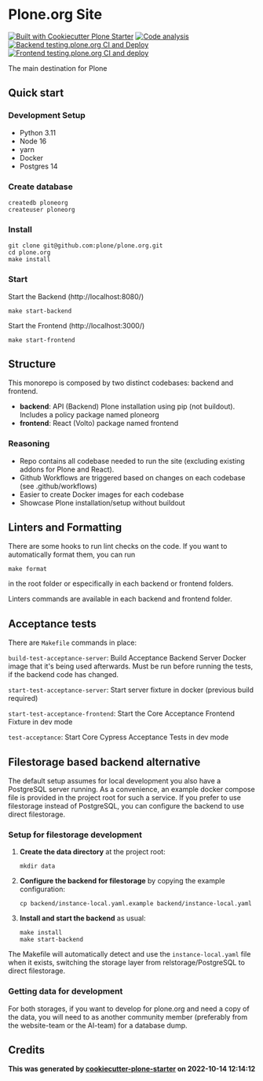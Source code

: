 # Plone.org Site

[![Built with Cookiecutter Plone Starter](https://img.shields.io/badge/built%20with-Cookiecutter%20Plone%20Starter-0083be.svg?logo=cookiecutter)](https://github.com/collective/cookiecutter-plone-starter/)
[![Code analysis](https://github.com/plone/plone.org/actions/workflows/code-analysis.yml/badge.svg)](https://github.com/plone/plone.org/actions/workflows/code-analysis.yml)
[![Backend testing.plone.org CI and Deploy](https://github.com/plone/plone.org/actions/workflows/backend-testing.yaml/badge.svg)](https://github.com/plone/plone.org/actions/workflows/backend-testing.yaml)
[![Frontend testing.plone.org CI and deploy](https://github.com/plone/plone.org/actions/workflows/frontend-testing.yml/badge.svg)](https://github.com/plone/plone.org/actions/workflows/frontend-testing.yml)

The main destination for Plone

## Quick start

### Development Setup

- Python 3.11
- Node 16
- yarn
- Docker
- Postgres 14

### Create database

```shell
createdb ploneorg
createuser ploneorg
```

### Install

```shell
git clone git@github.com:plone/plone.org.git
cd plone.org
make install
```

### Start

Start the Backend (http://localhost:8080/)

```shell
make start-backend
```

Start the Frontend (http://localhost:3000/)

```shell
make start-frontend
```

## Structure

This monorepo is composed by two distinct codebases: backend and frontend.

- **backend**: API (Backend) Plone installation using pip (not buildout). Includes a policy package named ploneorg
- **frontend**: React (Volto) package named frontend

### Reasoning

- Repo contains all codebase needed to run the site (excluding existing addons for Plone and React).
- Github Workflows are triggered based on changes on each codebase (see .github/workflows)
- Easier to create Docker images for each codebase
- Showcase Plone installation/setup without buildout

## Linters and Formatting

There are some hooks to run lint checks on the code. If you want to automatically format them, you can run

`make format`

in the root folder or especifically in each backend or frontend folders.

Linters commands are available in each backend and frontend folder.

## Acceptance tests

There are `Makefile` commands in place:

`build-test-acceptance-server`: Build Acceptance Backend Server Docker image that it's being used afterwards. Must be run before running the tests, if the backend code has changed.

`start-test-acceptance-server`: Start server fixture in docker (previous build required)

`start-test-acceptance-frontend`: Start the Core Acceptance Frontend Fixture in dev mode

`test-acceptance`: Start Core Cypress Acceptance Tests in dev mode

## Filestorage based backend alternative

The default setup assumes for local development you also have a PostgreSQL server running. As a convenience, an example docker compose file is provided in the project root for such a service. If you prefer to use filestorage instead of PostgreSQL, you can configure the backend to use direct filestorage.

### Setup for filestorage development

1. **Create the data directory** at the project root:
   ```shell
   mkdir data
   ```

2. **Configure the backend for filestorage** by copying the example configuration:
   ```shell
   cp backend/instance-local.yaml.example backend/instance-local.yaml
   ```

3. **Install and start the backend** as usual:
   ```shell
   make install
   make start-backend
   ```

The Makefile will automatically detect and use the `instance-local.yaml` file when it exists, switching the storage layer from relstorage/PostgreSQL to direct filestorage.

### Getting data for development

For both storages, if you want to develop for plone.org and need a copy of the data, you will need to as another community member (preferably from the website-team or the AI-team) for a database dump.

## Credits

**This was generated by [cookiecutter-plone-starter](https://github.com/collective/cookiecutter-plone-starter) on 2022-10-14 12:14:12**
